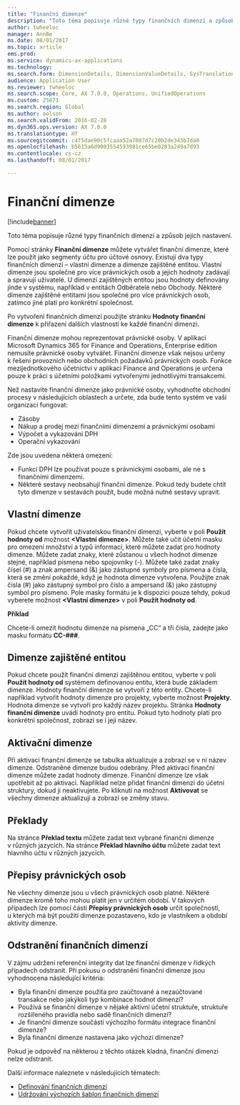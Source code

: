 ```yaml
---
title: "Finanční dimenze"
description: "Toto téma popisuje různé typy finančních dimenzí a způsob jejich nastavení."
author: twheeloc
manager: AnnBe
ms.date: 08/01/2017
ms.topic: article
ems.prod: 
ms.service: dynamics-ax-applications
ms.technology: 
ms.search.form: DimensionDetails, DimensionValueDetails, SysTranslationDetail
audience: Application User
ms.reviewer: twheeloc
ms.search.scope: Core, AX 7.0.0, Operations, UnifiedOperations
ms.custom: 25871
ms.search.region: Global
ms.author: aolson
ms.search.validFrom: 2016-02-28
ms.dyn365.ops.version: AX 7.0.0
ms.translationtype: HT
ms.sourcegitcommit: c4f5dae90c5fcaaa52a7087d7c20b2de343b7da0
ms.openlocfilehash: b5615a6d9003554593981ce65be0283a249a7d93
ms.contentlocale: cs-cz
ms.lasthandoff: 08/01/2017

---
```


# <a name="financial-dimensions"></a>Finanční dimenze

[!include[banner](../includes/banner.md)]

Toto téma popisuje různé typy finančních dimenzí a způsob jejich nastavení.

Pomocí stránky **Finanční dimenze** můžete vytvářet finanční dimenze, které lze použít jako segmenty účtu pro účtové osnovy. Existují dva typy finančních dimenzí – vlastní dimenze a dimenze zajištěné entitou. Vlastní dimenze jsou společné pro více právnických osob a jejich hodnoty zadávají a spravují uživatelé. U dimenzí zajištěných entitou jsou hodnoty definovány jinde v systému, například v entitách Odběratelé nebo Obchody. Některé dimenze zajištěné entitami jsou společné pro více právnických osob, zatímco jiné platí pro konkrétní společnost. 

Po vytvoření finančních dimenzí použijte stránku **Hodnoty finanční dimenze** k přiřazení dalších vlastností ke každé finanční dimenzi. 

Finanční dimenze mohou reprezentovat právnické osoby. V aplikaci Microsoft Dynamics 365 for Finance and Operations, Enterprise edition nemusíte právnické osoby vytvářet. Finanční dimenze však nejsou určeny k řešení provozních nebo obchodních požadavků právnických osob. Funkce mezijednotkového účetnictví v aplikaci Finance and Operations je určena pouze k práci s účetními položkami vytvořenými jednotlivými transakcemi. 

Než nastavíte finanční dimenze jako právnické osoby, vyhodnoťte obchodní procesy v následujících oblastech a určete, zda bude tento systém ve vaší organizaci fungovat:

- Zásoby
- Nákup a prodej mezi finančními dimenzemi a právnickými osobami
- Výpočet a vykazování DPH
- Operační vykazování

Zde jsou uvedena některá omezení:

- Funkci DPH lze používat pouze s právnickými osobami, ale ne s finančními dimenzemi.
- Některé sestavy neobsahují finanční dimenze. Pokud tedy budete chtít tyto dimenze v sestavách použít, bude možná nutné sestavy upravit.

## <a name="custom-dimensions"></a>Vlastní dimenze

Pokud chcete vytvořit uživatelskou finanční dimenzi, vyberte v poli **Použít hodnoty od** možnost **&lt;Vlastní dimenze&gt;**. Můžete také učit účetní masku pro omezení množství a typů informací, které můžete zadat pro hodnoty dimenze. Můžete zadat znaky, které zůstanou u všech hodnot dimenze stejné, například písmena nebo spojovníky (-). Můžete také zadat znaky čísel (\#) a znak ampersand (&) jako zástupné symboly pro písmena a čísla, která se změní pokaždé, když je hodnota dimenze vytvořena. Použijte znak čísla (\#) jako zástupný symbol pro číslo a ampersand (&) jako zástupný symbol pro písmeno. Pole masky formátu je k dispozici pouze tehdy, pokud vyberete možnost **&lt;Vlastní dimenze&gt;** v poli **Použít hodnoty od**.

**Příklad**

Chcete-li omezit hodnotu dimenze na písmena „CC“ a tři čísla, zadejte jako masku formátu **CC-\#\#\#**.

## <a name="entity-backed-dimensions"></a>Dimenze zajištěné entitou

Pokud chcete použít finanční dimenzi zajištěnou entitou, vyberte v poli **Použít hodnoty od** systémem definovanou entitu, která bude základem dimenze. Hodnoty finanční dimenze se vytvoří z této entity. Chcete-li například vytvořit hodnoty dimenze pro projekty, vyberte možnost **Projekty**. Hodnota dimenze se vytvoří pro každý název projektu. Stránka **Hodnoty finanční dimenze** uvádí hodnoty pro entitu. Pokud tyto hodnoty platí pro konkrétní společnost, zobrazí se i její název.

## <a name="activating-dimensions"></a>Aktivační dimenze

Při aktivaci finanční dimenze se tabulka aktualizuje a zobrazí se v ní název dimenze. Odstraněné dimenze budou odebrány. Před aktivací finanční dimenze můžete zadat hodnoty dimenze. Finanční dimenze lze však upotřebit až po aktivaci. Například nelze přidat finanční dimenzi do účetní struktury, dokud ji neaktivujete. Po kliknutí na možnost **Aktivovat** se všechny dimenze aktualizují a zobrazí se změny stavu. 

## <a name="translations"></a>Překlady

Na stránce **Překlad textu** můžete zadat text vybrané finanční dimenze v různých jazycích. Na stránce **Překlad hlavního účtu** můžete zadat text hlavního účtu v různých jazycích. 

## <a name="legal-entity-overrides"></a>Přepisy právnických osob

Ne všechny dimenze jsou u všech právnických osob platné. Některé dimenze kromě toho mohou platit jen v určitém období. V takových případech lze pomocí části **Přepisy právnických osob** určit společnosti, u kterých má být použití dimenze pozastaveno, kdo je vlastníkem a období aktivity dimenze.

## <a name="deleting-financial-dimensions"></a>Odstranění finančních dimenzí

V zájmu udržení referenční integrity dat lze finanční dimenze v řídkých případech odstranit. Při pokusu o odstranění finanční dimenze jsou vyhodnocena následující kritéria:

- Byla finanční dimenze použita pro zaúčtované a nezaúčtované transakce nebo jakýkoli typ kombinace hodnot dimenzí?
- Používá se finanční dimenze v nějaké aktivní účetní struktuře, struktuře rozšířeného pravidla nebo sadě finančních dimenzí?
- Je finanční dimenze součástí výchozího formátu integrace finanční dimenze?
- Byla finanční dimenze nastavena jako výchozí dimenze?

Pokud je odpověď na některou z těchto otázek kladná, finanční dimenzi nelze odstranit.


Další informace naleznete v následujících tématech:
- [Definování finančních dimenzí](tasks/define-financial-dimensions.md)
- [Udržování výchozích šablon finančních dimenzí](tasks/maintain-financial-dimension-default-templates.md)

